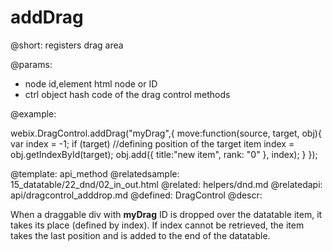 addDrag
=============



@short:
	registers drag area

@params:
- node		id,element		html node or ID
- ctrl		object		hash code of the drag control methods



@example:

<div id="myDrag"><div>

webix.DragControl.addDrag("myDrag",{
		move:function(source, target, obj){
			var index = -1;
			if (target) 
            	//defining position of the target item
            	index = obj.getIndexById(target); 
				obj.add({
					title:"new item",
					rank: "0"
				}, index);
		}
});

@template:	api_method
@relatedsample:
	15_datatable/22_dnd/02_in_out.html
@related:
	helpers/dnd.md
@relatedapi:
	api/dragcontrol_adddrop.md
@defined:	DragControl	
@descr:

When a draggable div with **myDrag** ID is dropped over the datatable item, it takes its place (defined by index). If index cannot be retrieved, the item takes the last position
and is added to the end of the datatable. 
